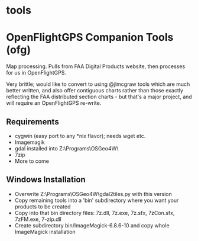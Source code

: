 # tools

# OpenFlightGPS Companion Tools (ofg)
Map processing.  Pulls from FAA Digital Products website, then processes for us in OpenFlightGPS.

Very brittle; would like to convert to using @jlmcgraw tools which are much better written, and also offer contiguous charts rather than those exactly reflecting the FAA distributed section charts - but that's a major project, and will require an OpenFlightGPS re-write.

## Requirements
* cygwin (easy port to any *nix flavor); needs wget etc.
* Imagemagik
* gdal installed into Z:\Programs\OSGeo4W\
* 7zip
* More to come

## Windows Installation
* Overwrite Z:\Programs\OSGeo4W\gdal2tiles.py with this version
* Copy remaining tools into a 'bin' subdirectory where you want your products to be created
* Copy into that bin directory files: 7z.dll, 7z.exe, 7z.sfx, 7zCon.sfx, 7zFM.exe, 7-zip.dll
* Create subdirectory bin/ImageMagick-6.8.6-10 and copy whole ImageMagick installation
